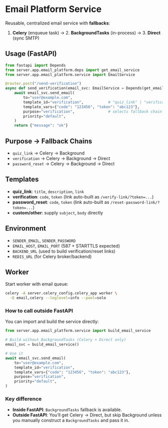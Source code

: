 # Email Platform Service

Reusable, centralized email service with **fallbacks**:

1. **Celery** (enqueue task) → 2. **BackgroundTasks** (in-process) → 3. **Direct** (sync SMTP)

## Usage (FastAPI)

```python
from fastapi import Depends
from server.app.email_platform.deps import get_email_service
from server.app.email_platform.service import EmailService

@router.post("/send-verification")
async def send_verification(email_svc: EmailService = Depends(get_email_service)):
    await email_svc.send_email(
        to="user@example.com",
        template_id="verification",           # "quiz_link" | "verification" | "password_reset"
        template_vars={"code": "123456", "token": "abc123"},
        purpose="verification",               # selects fallback chain
        priority="default",
    )
    return {"message": "ok"}
```

## Purpose → Fallback Chains

- `quiz_link` → Celery → Background
- `verification` → Celery → Background → Direct
- `password_reset` → Celery → Background → Direct

## Templates

- **quiz_link**: `title`, `description`, `link`
- **verification**: `code`, `token` (link auto-built as `/verify-link/?token=...`)
- **password_reset**: `code`, `token` (link auto-built as `/reset-password-link/?token=...`)
- **custom/other**: supply `subject`, `body` directly

## Environment

- `SENDER_EMAIL`, `SENDER_PASSWORD`
- `EMAIL_HOST`, `EMAIL_PORT` (587 + STARTTLS expected)
- `BACKEND_URL` (used to build verification/reset links)
- `REDIS_URL` (for Celery broker/backend)

## Worker

Start worker with email queue:

```bash
celery -A server.celery_config.celery_app worker \
  -Q email,celery --loglevel=info --pool=solo
```

### How to call outside FastAPI

You can import and build the service directly:

```python
from server.app.email_platform.service import build_email_service

# Build without BackgroundTasks (Celery + Direct only)
email_svc = build_email_service()

# Use it
await email_svc.send_email(
    to="user@example.com",
    template_id="verification",
    template_vars={"code": "123456", "token": "abc123"},
    purpose="verification",
    priority="default",
)
```

### Key difference

- **Inside FastAPI**: `BackgroundTasks` fallback is available.
- **Outside FastAPI**: You’ll get Celery → Direct, but skip Background unless you manually construct a `BackgroundTasks` and pass it in.
